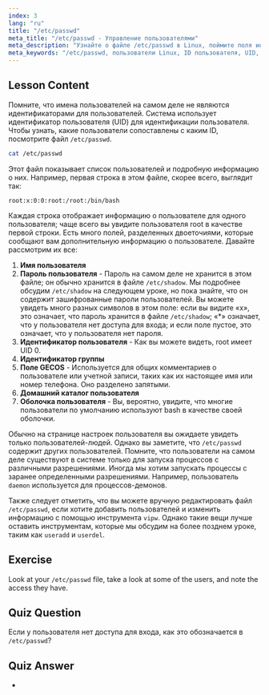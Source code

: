 ```yaml
---
index: 3
lang: "ru"
title: "/etc/passwd"
meta_title: "/etc/passwd - Управление пользователями"
meta_description: "Узнайте о файле /etc/passwd в Linux, поймите поля информации о пользователе и как работают UID. Изучите этот важный конфигурационный файл."
meta_keywords: "/etc/passwd, пользователи Linux, ID пользователя, UID, учебник по Linux, для начинающих, руководство, команды Linux"
---
```


## Lesson Content

Помните, что имена пользователей на самом деле не являются идентификаторами для пользователей. Система использует идентификатор пользователя (UID) для идентификации пользователя. Чтобы узнать, какие пользователи сопоставлены с каким ID, посмотрите файл `/etc/passwd`.

```bash
cat /etc/passwd
```

Этот файл показывает список пользователей и подробную информацию о них. Например, первая строка в этом файле, скорее всего, выглядит так:

```plaintext
root:x:0:0:root:/root:/bin/bash
```

Каждая строка отображает информацию о пользователе для одного пользователя; чаще всего вы увидите пользователя root в качестве первой строки. Есть много полей, разделенных двоеточиями, которые сообщают вам дополнительную информацию о пользователе. Давайте рассмотрим их все:

1. **Имя пользователя**
2. **Пароль пользователя** - Пароль на самом деле не хранится в этом файле; он обычно хранится в файле `/etc/shadow`. Мы подробнее обсудим `/etc/shadow` на следующем уроке, но пока знайте, что он содержит зашифрованные пароли пользователей. Вы можете увидеть много разных символов в этом поле: если вы видите «x», это означает, что пароль хранится в файле `/etc/shadow`; «\*» означает, что у пользователя нет доступа для входа; и если поле пустое, это означает, что у пользователя нет пароля.
3. **Идентификатор пользователя** - Как вы можете видеть, root имеет UID 0.
4. **Идентификатор группы**
5. **Поле GECOS** - Используется для общих комментариев о пользователе или учетной записи, таких как их настоящее имя или номер телефона. Оно разделено запятыми.
6. **Домашний каталог пользователя**
7. **Оболочка пользователя** - Вы, вероятно, увидите, что многие пользователи по умолчанию используют bash в качестве своей оболочки.

Обычно на странице настроек пользователя вы ожидаете увидеть только пользователей-людей. Однако вы заметите, что `/etc/passwd` содержит других пользователей. Помните, что пользователи на самом деле существуют в системе только для запуска процессов с различными разрешениями. Иногда мы хотим запускать процессы с заранее определенными разрешениями. Например, пользователь `daemon` используется для процессов-демонов.

Также следует отметить, что вы можете вручную редактировать файл `/etc/passwd`, если хотите добавить пользователей и изменить информацию с помощью инструмента `vipw`. Однако такие вещи лучше оставить инструментам, которые мы обсудим на более позднем уроке, таким как `useradd` и `userdel`.

## Exercise

Look at your `/etc/passwd` file, take a look at some of the users, and note the access they have.

## Quiz Question

Если у пользователя нет доступа для входа, как это обозначается в `/etc/passwd`?

## Quiz Answer

-
